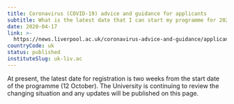 ```yaml
---
title: Coronavirus (COVID-19) advice and guidance for applicants
subtitle: What is the latest date that I can start my programme for 2020/21 entry?
date: 2020-04-17
link: >-
  https://news.liverpool.ac.uk/coronavirus-advice-and-guidance/applicants/
countryCode: uk
status: published
instituteSlug: uk-liv.ac
---
```

At present, the latest date for registration is two weeks from the start date of the programme (12 October). The University is continuing to review the changing situation and any updates will be published on this page.
